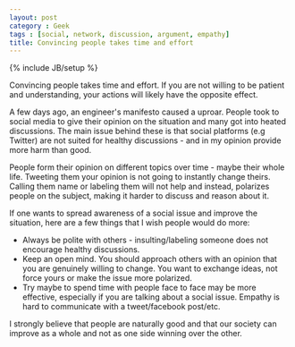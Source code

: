```yaml
---
layout: post
category : Geek
tags : [social, network, discussion, argument, empathy]
title: Convincing people takes time and effort
---
```

{% include JB/setup %}

Convincing people takes time and effort. If you are not willing to be patient
and understanding, your actions will likely have the opposite effect.

A few days ago, an engineer's manifesto caused a uproar. People took
to social media to give their opinion on the situation and many got into
heated discussions. The main issue behind these is that social
platforms (e.g Twitter) are not suited for healthy discussions - and in my
opinion provide more harm than good.

People form their opinion on different topics over time - maybe their whole
life. Tweeting them your opinion is not going to instantly change theirs.
Calling them name or labeling them will not help and instead, polarizes people
on the subject, making it harder to discuss and reason about it.

If one wants to spread awareness of a social issue and improve the situation,
here are a few things that I wish people would do more:
- Always be polite with others - insulting/labeling someone does not encourage healthy
discussions.
- Keep an open mind. You should approach others with an opinion that
you are genuinely willing to change. You want to exchange ideas, not force
yours or make the issue more polarized.
- Try maybe to spend time with people face to face may be more effective,
especially if you are talking about a social issue. Empathy is hard to
communicate with a tweet/facebook post/etc.

I strongly believe that people are naturally good and that our society can
improve as a whole and not as one side winning over the other.
